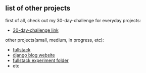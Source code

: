 ## list of other projects

first of all, check out my 30-day-challenge for everyday projects:
* [30-day-challenge link](https://github.com/akhrrbk/30-day-challenge)

other projects(small, medium, in progress, etc):
* [fullstack](https://github.com/akhrrbk/fso-revision)
* [django blog website](https://github.com/akhrrbk/website-with-django)
* [fullstack experiment folder](https://github.com/akhrrbk/FSO-code-submission)
* etc
